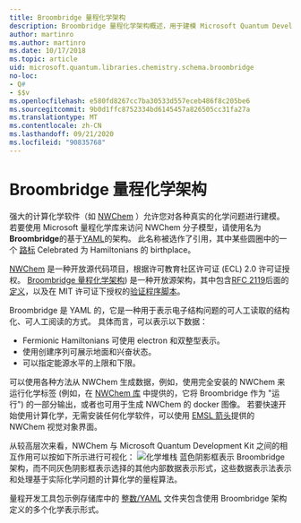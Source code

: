 ```yaml
---
title: Broombridge 量程化学架构
description: Broombridge 量程化学架构概述，用于建模 Microsoft Quantum Development Kit 的实际化学问题。
author: martinro
ms.author: martinro
ms.date: 10/17/2018
ms.topic: article
uid: microsoft.quantum.libraries.chemistry.schema.broombridge
no-loc:
- Q#
- $$v
ms.openlocfilehash: e580fd8267cc7ba30533d557eceb486f8c205be6
ms.sourcegitcommit: 9b0d1ffc8752334bd6145457a826505cc31fa27a
ms.translationtype: MT
ms.contentlocale: zh-CN
ms.lasthandoff: 09/21/2020
ms.locfileid: "90835768"
---
```

# <a name="broombridge-quantum-chemistry-schema"></a>Broombridge 量程化学架构 # 

强大的计算化学软件（如 [NWChem](http://www.nwchem-sw.org/) ）允许您对各种真实的化学问题进行建模。 若要使用 Microsoft 量程化学库来访问 NWChem 分子模型，请使用名为**Broombridge**的基于[YAML](https://en.wikipedia.org/wiki/YAML)的架构。 此名称被选作了引用，其中某些圆圈中的一个 [路标](https://en.wikipedia.org/wiki/Broom_Bridge) Celebrated 为 Hamiltonians 的 birthplace。 

[NWChem](https://github.com/nwchemgit/nwchem) 是一种开放源代码项目，根据许可教育社区许可证 (ECL) 2.0 许可证授权。 [Broombridge 量程化学架构](https://docs.microsoft.com/quantum/libraries/chemistry/schema/spec_v_0_2)) 是一种开放源架构，其中包含[RFC 2119](https://tools.ietf.org/html/rfc2119)后面的[定义](https://raw.githubusercontent.com/Microsoft/Quantum/master/Chemistry/Schema/broombridge-0.1.schema.json)，以及在 MIT 许可证下授权的[验证程序脚本](https://raw.githubusercontent.com/Microsoft/Quantum/master/Chemistry/Schema/validator.py)。 

Broombridge 是 YAML 的，它是一种用于表示电子结构问题的可人工读取的结构化、可人工阅读的方式。 具体而言，可以表示以下数据：
- Fermionic Hamiltonians 可使用 electron 和双整型表示。
- 使用创建序列可展示地面和兴奋状态。
- 可以指定能源水平的上限和下限。

可以使用各种方法从 NWChem 生成数据，例如，使用完全安装的 NWChem 来运行化学标签 (例如，在 [NWChem 库](https://github.com/nwchemgit/nwchem/tree/master/QA/chem_library_tests) 中提供的，它将 Broombridge 作为 "运行") 的一部分输出，或者也可用于生成 NWChem 的 docker 图像。 若要快速开始使用计算化学，无需安装任何化学软件，可以使用 [EMSL 箭头](https://arrows.emsl.pnnl.gov/api/qsharp_chem)提供的 NWChem 视觉对象界面。

从较高层次来看，NWChem 与 Microsoft Quantum Development Kit 之间的相互作用可以按如下所示进行可视化： ![ 化学堆栈 ](~/media/broombridge.png) 蓝色阴影框表示 Broombridge 架构，而不同灰色阴影框表示选择的其他内部数据表示形式，这些数据表示法表示和处理基于实际化学问题的计算化学的量程算法。

量程开发工具包示例存储库中的 [整数/YAML](https://github.com/microsoft/Quantum/tree/master/samples/chemistry/IntegralData/YAML) 文件夹包含使用 Broombridge 架构定义的多个化学表示形式。

